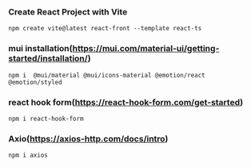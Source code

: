 ### Create React Project with Vite
```
npm create vite@latest react-front --template react-ts
```
### mui installation(https://mui.com/material-ui/getting-started/installation/)
```
npm i  @mui/material @mui/icons-material @emotion/react @emotion/styled 
```

### react hook form(https://react-hook-form.com/get-started)
```
npm i react-hook-form
```

### Axio(https://axios-http.com/docs/intro)
```
npm i axios
```